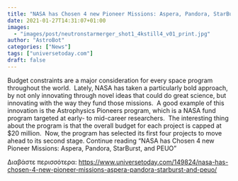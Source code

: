 ```yaml
---
title: "NASA has Chosen 4 new Pioneer Missions: Aspera, Pandora, StarBurst, and PEUO"
date: 2021-01-27T14:31:07+01:00
images:
  - "images/post/neutronstarmerger_shot1_4kstill4_v01_print.jpg"
author: "AstroBot"
categories: ["News"]
tags: ["universetoday.com"]
draft: false
---
```


Budget constraints are a major consideration for every space program throughout the world.  Lately, NASA has taken a particularly bold approach, by not only innovating through novel ideas that could do great science, but innovating with the way they fund those missions.  A good example of this innovation is the Astrophysics Pioneers program, which is a NASA fund program targeted at early- to mid-career researchers.  The interesting thing about the program is that the overall budget for each project is capped at $20 million.  Now, the program has selected its first four projects to move ahead to its second stage. Continue reading “NASA has Chosen 4 new Pioneer Missions: Aspera, Pandora, StarBurst, and PEUO” 

Διαβάστε περισσότερα: https://www.universetoday.com/149824/nasa-has-chosen-4-new-pioneer-missions-aspera-pandora-starburst-and-peuo/
